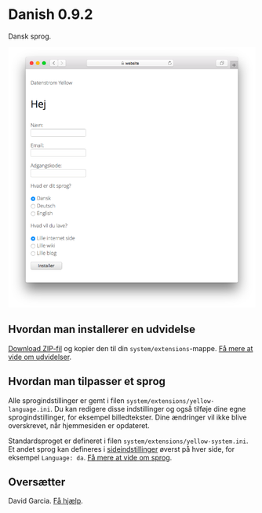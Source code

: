 # Danish 0.9.2

Dansk sprog.

<p align="center"><img src="SCREENSHOT.png" alt="Skærmbillede"></p>

## Hvordan man installerer en udvidelse

[Download ZIP-fil](https://github.com/annaesvensson/yellow-language/raw/main/downloads/danish.zip) og kopier den til din `system/extensions`-mappe. [Få mere at vide om udvidelser](https://github.com/annaesvensson/yellow-update).

## Hvordan man tilpasser et sprog

Alle sprogindstillinger er gemt i filen `system/extensions/yellow-language.ini`. Du kan redigere disse indstillinger og også tilføje dine egne sprogindstillinger, for eksempel billedtekster. Dine ændringer vil ikke blive overskrevet, når hjemmesiden er opdateret.

Standardsproget er defineret i filen `system/extensions/yellow-system.ini`. Et andet sprog kan defineres i [sideindstillinger](https://github.com/annaesvensson/yellow-core#settings-page) øverst på hver side, for eksempel `Language: da`. [Få mere at vide om sprog](https://datenstrom.se/yellow/help/how-to-customise-a-language).

## Oversætter

David Garcia. [Få hjælp](https://datenstrom.se/yellow/help/).
